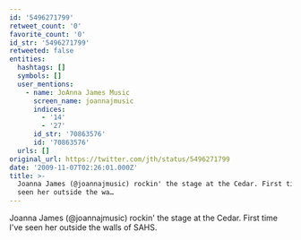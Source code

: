 ```yaml
---
id: '5496271799'
retweet_count: '0'
favorite_count: '0'
id_str: '5496271799'
retweeted: false
entities:
  hashtags: []
  symbols: []
  user_mentions:
    - name: JoAnna James Music
      screen_name: joannajmusic
      indices:
        - '14'
        - '27'
      id_str: '70863576'
      id: '70863576'
  urls: []
original_url: https://twitter.com/jth/status/5496271799
date: '2009-11-07T02:26:01.000Z'
title: >-
  Joanna James (@joannajmusic) rockin' the stage at the Cedar. First time I've
  seen her outside the wa…
---
```


Joanna James (@joannajmusic) rockin' the stage at the Cedar. First time I've seen her outside the walls of SAHS.